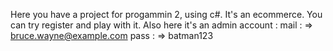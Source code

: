 Here you have a project for progammin 2, using c#. It's an ecommerce. You can try register and play with it. Also here it's an admin account : mail : => bruce.wayne@example.com pass : => batman123
